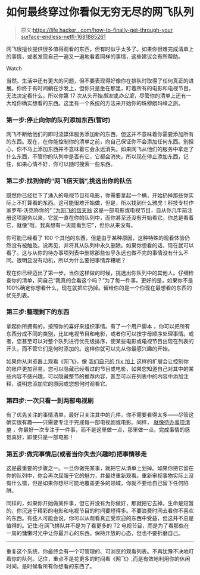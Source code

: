# 如何最终穿过你看似无穷无尽的网飞队列

> 原文:[https://life hacker . com/how-to-finally-get-through-your surface-endless-netfl-1681885261](https://lifehacker.com/how-to-finally-get-through-your-seemingly-endless-netfl-1681885261)

网飞很擅长提供很多值得观看的东西，但有时似乎太多了。如果你很难完成清单上的事情，或者发现自己一遍又一遍地看着同样的事情，这些建议会有所帮助。

Watch

当然，生活中还有更大的问题，但不要表现得好像你在排队时取得了任何真正的进展。你终于有时间躺在沙发上，但你只是坐在那里，盯着所有的电影和电视节目，无法决定看什么。所以你第 17 次从头开始*朋友*或*办公室*，尽管你的清单上还有一大堆你确实想看的东西。这里有一个系统的方法来开始你的珠穆朗玛峰之旅。

### **第一步:停止向你的队列添加东西(暂时)**

网飞不断给他们的即时流媒体服务添加新的东西，但这并不意味着你需要添加所有的东西。现在，在你能控制你的清单之前，向自己保证你不会添加任何东西。别担心，你不马上添加东西并不意味着它会永远消失。如果网飞从他们的服务中拿走了什么东西，不管你的队列中是否有它，它都会消失。所以现在停止添加东西，记住，如果心情不好，你可以随时搜索一些东西。

### 第二步:找到你的“网飞信天翁”,挑选出你的队伍

既然你已经拦下了涌入的电视节目和电影，你需要拿起一个桶，开始扔掉那些你实际上不打算看的东西。这可能很难开始做，但是，所以找到什么雅虎！科技专栏作家罗布·沃克称你的“ [”为网飞的信天翁](https://www.yahoo.com/tech/whats-your-netflix-albatross-the-movie-in-your-97666468524.html) 这是一部电影或电视节目，自从你几年前注册这项服务以来，它就一直在你的队列中，而你甚至还没有开始看它。你总是看着它，就像“哦，我真想有一天能看到它”，但你从来没有。

你可能已经看了 100 个其他的东西，但是由于某种原因，这种特殊的观看体验仍然没有被触及。说再见，并将其从队列中永久删除。如果你想看的话，现在就可以看了。这与从你的待办事项列表中删除那些似乎永远也做不完的事情没有什么不同。很明显没有动机，所以为什么要把事情弄糟呢？

现在你已经迈出了第一步，当你这样做的时候，挑选出你队列中的其他人。仔细检查你的清单，问自己“我真的会看这个吗？”为了每一件事。更好的是，如果你不是 100%确定你想看什么，现在就把它扔掉。留给你的是一个你现在最想看的东西的优先列表。

### **第三步:整理剩下的东西**

拿起你所拥有的，按照你的喜好来组织事情。有了一个用户脚本 ，你可以把所有东西分成不同的类别，比如电视节目和电影，或者你可以按字母顺序处理事情。或者，您甚至可以对整个队列进行优先级排序，使某些电影或电视节目出现在列表的开头，而不管它们是何时添加的。这样你就可以先从你最感兴趣的开始。

如果你从浏览器上观看《网飞》，像 [我们自己的 flix 加上](https://lifehacker.com/flix-plus-adds-custom-shortcuts-poster-hiding-and-mor-1681035188) 这样的扩展会让控制你的账户更加容易。您可以隐藏已经看过的节目或电影，如果您知道自己对其中的某些内容不感兴趣，可以隐藏整节的推荐内容，甚至可以在列表中的内容中添加注释，说明您添加它的原因或您想何时观看它。

### 第四步:一次只看一到两部电视剧

有了优先关注的事情清单，最好只关注其中的几件。你不需要看得太多——尽管这确实很有趣——只需要专注于完成每一部电视剧或电影。同样， [就像待办事项清单](https://lifehacker.com/make-a-1-3-5-list-for-a-faster-instantly-prioritized-t-1600442114) ，你最好一次专注于一件事，而不是这里做一点，那里做一点。完成事情的感觉真好，即使只是一部电影！

### **第五步:做完事情后(或者当你失去兴趣时)把事情移走**

这是最重要的步骤之一。一旦你做完某事，就把它从清单上划掉。如果你把它留在你的队列中，你会再次屈服于它的魅力，并最终重新观看。重新审视事物实际上没有什么错，但是如果你想尽可能地覆盖更多的领域，你就不要给自己留下任何陷阱。

同样的，如果你开始做某件事，但它并没有为你做好，那就把它去掉。生命是短暂的，你沉迷于精彩的电影和电视节目的时间要短得多。不要浪费时间去看你不喜欢的东西。有些人可能会说，你可以从观看真正受欢迎的东西中受益，但这并不总是值得的。记住:在网飞排队并不是为了看更多的 T2 电视节目，而是为了看那些在一周的慵懒时光中让你最开心的东西。保持开放的心态，但也不要折磨自己。

* * *

重复这个系统，你最终会有一个可管理的、可浏览的观看列表。不再犹豫不决地盯着你的队列。记住，重点不是花更多的时间看《网飞》,而是有效地利用你的休闲时间。是时候看所有你想看的东西了。